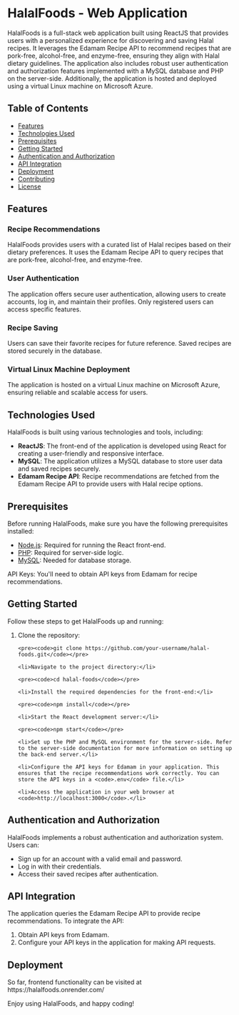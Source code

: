 
<body>

<h1>HalalFoods - Web Application</h1>

<p>HalalFoods is a full-stack web application built using ReactJS that provides users with a personalized experience for discovering and saving Halal recipes. It leverages the Edamam Recipe API to recommend recipes that are pork-free, alcohol-free, and enzyme-free, ensuring they align with Halal dietary guidelines. The application also includes robust user authentication and authorization features implemented with a MySQL database and PHP on the server-side. Additionally, the application is hosted and deployed using a virtual Linux machine on Microsoft Azure.</p>

<h2>Table of Contents</h2>

<ul>
    <li><a href="#features">Features</a></li>
    <li><a href="#technologies-used">Technologies Used</a></li>
    <li><a href="#prerequisites">Prerequisites</a></li>
    <li><a href="#getting-started">Getting Started</a></li>
    <li><a href="#authentication-and-authorization">Authentication and Authorization</a></li>
    <li><a href="#api-integration">API Integration</a></li>
    <li><a href="#deployment">Deployment</a></li>
    <li><a href="#contributing">Contributing</a></li>
    <li><a href="#license">License</a></li>
</ul>

<h2>Features</h2>

<h3>Recipe Recommendations</h3>

<p>HalalFoods provides users with a curated list of Halal recipes based on their dietary preferences. It uses the Edamam Recipe API to query recipes that are pork-free, alcohol-free, and enzyme-free.</p>

<h3>User Authentication</h3>

<p>The application offers secure user authentication, allowing users to create accounts, log in, and maintain their profiles. Only registered users can access specific features.</p>

<h3>Recipe Saving</h3>

<p>Users can save their favorite recipes for future reference. Saved recipes are stored securely in the database.</p>

<h3>Virtual Linux Machine Deployment</h3>

<p>The application is hosted on a virtual Linux machine on Microsoft Azure, ensuring reliable and scalable access for users.</p>

<h2>Technologies Used</h2>

<p>HalalFoods is built using various technologies and tools, including:</p>

<ul>
    <li><strong>ReactJS</strong>: The front-end of the application is developed using React for creating a user-friendly and responsive interface.</li>
    <li><strong>MySQL</strong>: The application utilizes a MySQL database to store user data and saved recipes securely.</li>
    <li><strong>Edamam Recipe API</strong>: Recipe recommendations are fetched from the Edamam Recipe API to provide users with Halal recipe options.</li>
</ul>

<h2>Prerequisites</h2>

<p>Before running HalalFoods, make sure you have the following prerequisites installed:</p>

<ul>
    <li><a href="https://nodejs.org/">Node.js</a>: Required for running the React front-end.</li>
    <li><a href="https://www.php.net/">PHP</a>: Required for server-side logic.</li>
    <li><a href="https://www.mysql.com/">MySQL</a>: Needed for database storage.</li>
</ul>

<p>API Keys: You'll need to obtain API keys from Edamam for recipe recommendations.</p>

<h2>Getting Started</h2>

<p>Follow these steps to get HalalFoods up and running:</p>

<ol>
    <li>Clone the repository:</li>

    <pre><code>git clone https://github.com/your-username/halal-foods.git</code></pre>

    <li>Navigate to the project directory:</li>

    <pre><code>cd halal-foods</code></pre>

    <li>Install the required dependencies for the front-end:</li>

    <pre><code>npm install</code></pre>

    <li>Start the React development server:</li>

    <pre><code>npm start</code></pre>

    <li>Set up the PHP and MySQL environment for the server-side. Refer to the server-side documentation for more information on setting up the back-end server.</li>

    <li>Configure the API keys for Edamam in your application. This ensures that the recipe recommendations work correctly. You can store the API keys in a <code>.env</code> file.</li>

    <li>Access the application in your web browser at <code>http://localhost:3000</code>.</li>
</ol>

<h2>Authentication and Authorization</h2>

<p>HalalFoods implements a robust authentication and authorization system. Users can:</p>

<ul>
    <li>Sign up for an account with a valid email and password.</li>
    <li>Log in with their credentials.</li>
    <li>Access their saved recipes after authentication.</li>
</ul>

<h2>API Integration</h2>

<p>The application queries the Edamam Recipe API to provide recipe recommendations. To integrate the API:</p>

<ol>
    <li>Obtain API keys from Edamam.</li>
    <li>Configure your API keys in the application for making API requests.</li>
</ol>

<h2>Deployment</h2>




<p>So far, frontend functionality can be visited at https://halalfoods.onrender.com/ </p>
<p>Enjoy using HalalFoods, and happy coding!</p>
</body>
